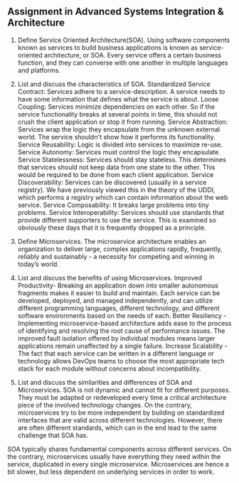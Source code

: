 ## Assignment in Advanced Systems Integration & Architecture
1. Define Service Oriented Architecture(SOA).
Using software components known as services to build business applications is known as service-oriented architecture, or SOA. Every service offers a certain business function, and they can converse with one another in multiple languages and platforms.
2. List and discuss the characteristics of SOA.
Standardized Service Contract: Services adhere to a service-description. A service needs to have some information that defines what the service is about.
Loose Coupling: Services minimize dependencies on each other. So if the service functionality breaks at several points in time, this should not crush the client application or stop it from running.
Service Abstraction: Services wrap the logic they encapsulate from the unknown external world. The service shouldn't show how it performs its functionality.
Service Reusability: Logic is divided into services to maximize re-use.
Service Autonomy: Services must control the logic they encapsulate.
Service Statelessness: Services should stay stateless. This determines that services should not keep data from one state to the other. This would be required to be done from each client application.
Service Discoverability: Services can be discovered (usually in a service registry). We have previously viewed this in the theory of the UDDI, which performs a registry which can contain information about the web service.
Service Composability: It breaks large problems into tiny problems.
Service Interoperability: Services should use standards that provide different supporters to use the service. This is examined so obviously these days that it is frequently dropped as a principle.
3. Define Microservices.
The microservice architecture enables an organization to deliver large, complex applications rapidly, frequently, reliably and sustainably - a necessity for competing and winning in today’s world.
4. List and discuss the benefits of using Microservices.
Improved Productivity- Breaking an application down into smaller autonomous fragments makes it easier to build and maintain. Each service can be developed, deployed, and managed independently, and can utilize different programming languages, different technology, and different software environments based on the needs of each. 
Better Resiliency - Implementing microservice-based architecture adds ease to the process of  identifying and resolving the root cause of performance issues. The improved fault isolation offered by individual modules means larger applications remain unaffected by a single failure.
Increase Scalability - The fact that each service can be written in a different language or technology allows DevOps teams to choose the most appropriate tech stack for each module without concerns about incompatibility. 

5. List and discuss the similarities and differences of SOA and Microservices.
SOA is not dynamic and cannot fit for different purposes. They must be adapted or redeveloped every time a critical architecture piece of the involved technology changes. On the contrary, microservices try to be more independent by building on standardized interfaces that are valid across different technologies. However, there are often different standards, which can in the end lead to the same challenge that SOA has.

SOA typically shares fundamental components across different services. On the contrary, microservices usually have everything they need within the service, duplicated in every single microservice. Microservices are hence a bit slower, but less dependent on underlying services in order to work.
